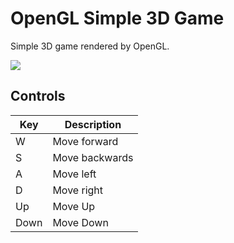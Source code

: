 # OpenGL Simple 3D Game
Simple 3D game rendered by OpenGL.

![](https://media.giphy.com/media/9vJLJUZXSEsKLINiSE/giphy.gif)

## Controls
Key | Description
--- | ---
W | Move forward
S | Move backwards
A | Move left
D | Move right
Up | Move Up
Down | Move Down
